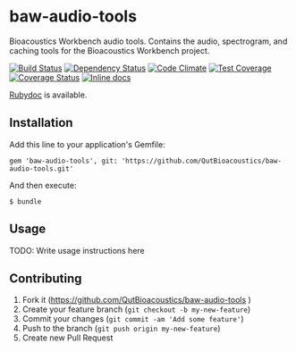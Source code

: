 # baw-audio-tools

Bioacoustics Workbench audio tools. Contains the audio, spectrogram, and caching tools for the Bioacoustics Workbench project.

[![Build Status](https://travis-ci.org/QutBioacoustics/baw-audio-tools.png?branch=master)](https://travis-ci.org/QutBioacoustics/baw-audio-tools)
[![Dependency Status](https://gemnasium.com/QutBioacoustics/baw-audio-tools.png)](https://gemnasium.com/QutBioacoustics/baw-audio-tools)
[![Code Climate](https://codeclimate.com/github/QutBioacoustics/baw-audio-tools.png)](https://codeclimate.com/github/QutBioacoustics/baw-audio-tools)
[![Test Coverage](https://codeclimate.com/github/QutBioacoustics/baw-audio-tools/coverage.png)](https://codeclimate.com/github/QutBioacoustics/baw-audio-tools)
[![Coverage Status](https://coveralls.io/repos/QutBioacoustics/baw-audio-tools/badge.png?branch=master)](https://coveralls.io/r/QutBioacoustics/baw-audio-tools?branch=master)
[![Inline docs](http://inch-ci.org/github/QutBioacoustics/baw-audio-tools.png?branch=master)](http://inch-ci.org/github/QutBioacoustics/baw-audio-tools)

[Rubydoc](http://rubydoc.info/github/QutBioacoustics/baw-audio-tools/frames) is available.

## Installation

Add this line to your application's Gemfile:

    gem 'baw-audio-tools', git: 'https://github.com/QutBioacoustics/baw-audio-tools.git'

And then execute:

    $ bundle

## Usage

TODO: Write usage instructions here

## Contributing

1. Fork it (https://github.com/QutBioacoustics/baw-audio-tools )
2. Create your feature branch (`git checkout -b my-new-feature`)
3. Commit your changes (`git commit -am 'Add some feature'`)
4. Push to the branch (`git push origin my-new-feature`)
5. Create new Pull Request
